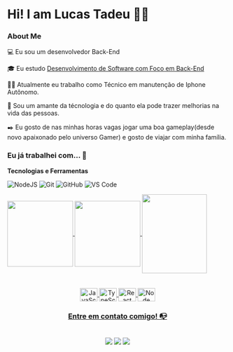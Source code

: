 <h1> Hi! I am Lucas Tadeu 👨‍💻 </h1>

### About Me

💻 Eu sou um desenvolvedor Back-End 

🎓 Eu estudo [Desenvolvimento de Software com Foco em Back-End](https://cubos.academy/cursos/desenvolvimento-de-software-v2)

👨‍💻 Atualmente eu trabalho como Técnico em manutenção de Iphone Autônomo.

🔎 Sou um amante da técnologia e do quanto ela pode trazer melhorias na vida das pessoas.

✒️ Eu gosto de nas minhas horas vagas jogar uma boa gameplay(desde novo apaixonado pelo universo Gamer) e gosto de viajar com minha família.


### Eu já trabalhei com... 🔧

**Tecnologias e Ferramentas**


![NodeJS](https://img.shields.io/badge/node.js-6DA55F?style=for-the-badge&logo=node.js&logoColor=white)
![Git](https://img.shields.io/badge/git-%23F05033.svg?style=for-the-badge&logo=git&logoColor=white)
![GitHub](https://img.shields.io/badge/github-%23121011.svg?style=for-the-badge&logo=github&logoColor=white)
![VS Code](https://img.shields.io/badge/VS%20Code-0078d7.svg?style=for-the-badge&logo=visual-studio-code&logoColor=white)


<div>
  <a href="https://github.com/lucastadeu0212">
  <img height="150em"   align="center" src="https://github-readme-stats.vercel.app/api?username=lucastadeu0212&show_icons=true&theme=react&include_all_commits=true&count_private=true"/>
  <img height="150em"  align="center" src="https://github-readme-stats.vercel.app/api/top-langs/?username=lucastadeu0212&layout=compact&langs_count=7&theme=react" />

  <img align="center" width="148" height="180" src="https://media1.tenor.com/images/68e8337fb4eb7e40645d832c64762a8b/tenor.gif?itemid=19443613">
</div>
 <br>
<div  align="center"> 
  <div style="display: inline_block"><br>
  <img align="center" alt="JavaScript" height="30" width="40" src="https://cdn.jsdelivr.net/gh/devicons/devicon/icons/javascript/javascript-original.svg">
  <img align="center" alt="TypeScript" height="30" width="40" src="https://cdn.jsdelivr.net/gh/devicons/devicon/icons/typescript/typescript-original.svg">
  <img align="center" alt="React" height="30" width="40" src="https://cdn.jsdelivr.net/gh/devicons/devicon/icons/react/react-original.svg">
 <img align="center" alt="Node" height="30" width="40" src="https://cdn.jsdelivr.net/gh/devicons/devicon/icons/nodejs/nodejs-original.svg" />


### Entre em contato comigo! 📭
    
</div>
  <br> <a href="https://www.linkedin.com/in/lucas-tadeu-n-biscaia/" target="_blank"><img src="https://img.shields.io/badge/-LinkedIn-%230077B5?style=for-the-badge&logo=linkedin&logoColor=white" target="_blank"></a>
  <a href="mailto:lucastadeu0212@gmail.com" target="_blank"><img src="https://img.shields.io/badge/Gmail-D14836?style=for-the-badge&logo=gmail&logoColor=white" target="_blank"></a>
 <a href="https://discord.gg/nseilek#8622" target="_blank"><img src="https://img.shields.io/badge/Discord-7289DA?style=for-the-badge&logo=discord&logoColor=white" target="_blank"></a>
</div>
